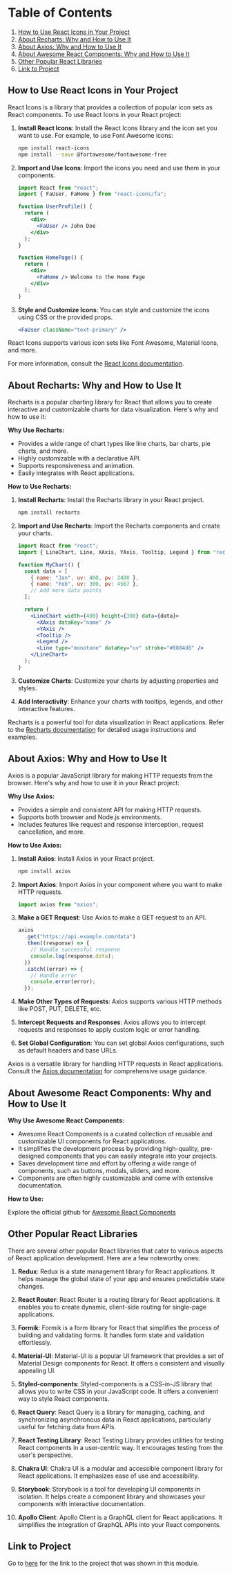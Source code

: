 # Table of Contents

1. [How to Use React Icons in Your Project](#how-to-use-react-icons-in-your-project)
2. [About Recharts: Why and How to Use It](#about-recharts-why-and-how-to-use-it)
3. [About Axios: Why and How to Use It](#about-axios-why-and-how-to-use-it)
4. [About Awesome React Components: Why and How to Use It](#about-awesome-react-components-why-and-how-to-use-it)
5. [Other Popular React Libraries](#other-popular-react-libraries)
6. [Link to Project](#link-to-project)

## How to Use React Icons in Your Project

React Icons is a library that provides a collection of popular icon sets as React components. To use React Icons in your React project:

1. **Install React Icons**: Install the React Icons library and the icon set you want to use. For example, to use Font Awesome icons:

   ```bash
   npm install react-icons
   npm install --save @fortawesome/fontawesome-free
   ```

2. **Import and Use Icons**: Import the icons you need and use them in your components.

   ```jsx
   import React from "react";
   import { FaUser, FaHome } from "react-icons/fa";

   function UserProfile() {
     return (
       <div>
         <FaUser /> John Doe
       </div>
     );
   }

   function HomePage() {
     return (
       <div>
         <FaHome /> Welcome to the Home Page
       </div>
     );
   }
   ```

3. **Style and Customize Icons**: You can style and customize the icons using CSS or the provided props.

   ```jsx
   <FaUser className="text-primary" />
   ```

React Icons supports various icon sets like Font Awesome, Material Icons, and more.

For more information, consult the [React Icons documentation](https://react-icons.github.io/react-icons/).

## About Recharts: Why and How to Use It

Recharts is a popular charting library for React that allows you to create interactive and customizable charts for data visualization. Here's why and how to use it:

**Why Use Recharts:**

- Provides a wide range of chart types like line charts, bar charts, pie charts, and more.
- Highly customizable with a declarative API.
- Supports responsiveness and animation.
- Easily integrates with React applications.

**How to Use Recharts:**

1. **Install Recharts**: Install the Recharts library in your React project.

   ```bash
   npm install recharts
   ```

2. **Import and Use Recharts**: Import the Recharts components and create your charts.

   ```jsx
   import React from "react";
   import { LineChart, Line, XAxis, YAxis, Tooltip, Legend } from "recharts";

   function MyChart() {
     const data = [
       { name: "Jan", uv: 400, pv: 2400 },
       { name: "Feb", uv: 300, pv: 4567 },
       // Add more data points
     ];

     return (
       <LineChart width={400} height={300} data={data}>
         <XAxis dataKey="name" />
         <YAxis />
         <Tooltip />
         <Legend />
         <Line type="monotone" dataKey="uv" stroke="#8884d8" />
       </LineChart>
     );
   }
   ```

3. **Customize Charts**: Customize your charts by adjusting properties and styles.

4. **Add Interactivity**: Enhance your charts with tooltips, legends, and other interactive features.

Recharts is a powerful tool for data visualization in React applications. Refer to the [Recharts documentation](https://recharts.org/en-US/) for detailed usage instructions and examples.

## About Axios: Why and How to Use It

Axios is a popular JavaScript library for making HTTP requests from the browser. Here's why and how to use it in your React project:

**Why Use Axios:**

- Provides a simple and consistent API for making HTTP requests.
- Supports both browser and Node.js environments.
- Includes features like request and response interception, request cancellation, and more.

**How to Use Axios:**

1. **Install Axios**: Install Axios in your React project.

   ```bash
   npm install axios
   ```

2. **Import Axios**: Import Axios in your component where you want to make HTTP requests.

   ```jsx
   import axios from "axios";
   ```

3. **Make a GET Request**: Use Axios to make a GET request to an API.

   ```jsx
   axios
     .get("https://api.example.com/data")
     .then((response) => {
       // Handle successful response
       console.log(response.data);
     })
     .catch((error) => {
       // Handle error
       console.error(error);
     });
   ```

4. **Make Other Types of Requests**: Axios supports various HTTP methods like POST, PUT, DELETE, etc.

5. **Intercept Requests and Responses**: Axios allows you to intercept requests and responses to apply custom logic or error handling.

6. **Set Global Configuration**: You can set global Axios configurations, such as default headers and base URLs.

Axios is a versatile library for handling HTTP requests in React applications. Consult the [Axios documentation](https://axios-http.com/docs/intro) for comprehensive usage guidance.

## About Awesome React Components: Why and How to Use It

**Why Use Awesome React Components:**

- Awesome React Components is a curated collection of reusable and customizable UI components for React applications.
- It simplifies the development process by providing high-quality, pre-designed components that you can easily integrate into your projects.
- Saves development time and effort by offering a wide range of components, such as buttons, modals, sliders, and more.
- Components are often highly customizable and come with extensive documentation.

**How to Use:**

Explore the official github for [Awesome React Components](https://github.com/brillout/awesome-react-components)

## Other Popular React Libraries

There are several other popular React libraries that cater to various aspects of React application development. Here are a few noteworthy ones:

1. **Redux**: Redux is a state management library for React applications. It helps manage the global state of your app and ensures predictable state changes.

2. **React Router**: React Router is a routing library for React applications. It enables you to create dynamic, client-side routing for single-page applications.

3. **Formik**: Formik is a form library for React that simplifies the process of building and validating forms. It handles form state and validation effortlessly.

4. **Material-UI**: Material-UI is a popular UI framework that provides a set of Material Design components for React. It offers a consistent and visually appealing UI.

5. **Styled-components**: Styled-components is a CSS-in-JS library that allows you to write CSS in your JavaScript code. It offers a convenient way to style React components.

6. **React Query**: React Query is a library for managing, caching, and synchronizing asynchronous data in React applications, particularly useful for fetching data from APIs.

7. **React Testing Library**: React Testing Library provides utilities for testing React components in a user-centric way. It encourages testing from the user's perspective.

8. **Chakra UI**: Chakra UI is a modular and accessible component library for React applications. It emphasizes ease of use and accessibility.

9. **Storybook**: Storybook is a tool for developing UI components in isolation. It helps create a component library and showcases your components with interactive documentation.

10. **Apollo Client**: Apollo Client is a GraphQL client for React applications. It simplifies the integration of GraphQL APIs into your React components.

## Link to Project

Go to [here](https://github.com/ShakeefAhmedRakin/HotelPrices-React) for the link to the project that was shown in this module.
